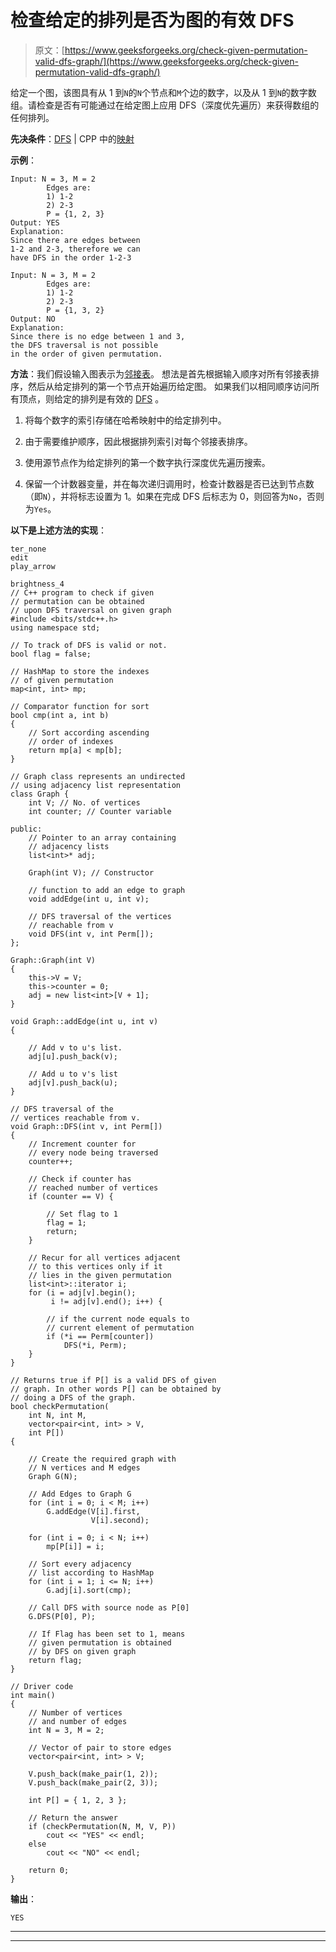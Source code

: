 # 检查给定的排列是否为图的有效 DFS

> 原文：[https://www.geeksforgeeks.org/check-given-permutation-valid-dfs-graph/](https://www.geeksforgeeks.org/check-given-permutation-valid-dfs-graph/)

给定一个图，该图具有从 1 到`N`的`N`个节点和`M`个边的数字，以及从 1 到`N`的数字数组。请检查是否有可能通过在给定图上应用 DFS（深度优先遍历）来获得数组的任何排列。

**先决条件**：[DFS](https://www.geeksforgeeks.org/depth-first-search-or-dfs-for-a-graph/) | CPP 中的[映射](https://www.geeksforgeeks.org/map-associative-containers-the-c-standard-template-library-stl/)

**示例**：

```
Input: N = 3, M = 2
        Edges are:
        1) 1-2
        2) 2-3
        P = {1, 2, 3}
Output: YES
Explanation: 
Since there are edges between 
1-2 and 2-3, therefore we can 
have DFS in the order 1-2-3

Input: N = 3, M = 2
        Edges are:
        1) 1-2
        2) 2-3
        P = {1, 3, 2}
Output: NO
Explanation: 
Since there is no edge between 1 and 3,
the DFS traversal is not possible 
in the order of given permutation.

```

**方法**：我们假设输入图表示为[邻接表](https://www.geeksforgeeks.org/graph-and-its-representations/)。 想法是首先根据输入顺序对所有邻接表排序，然后从给定排列的第一个节点开始遍历给定图。 如果我们以相同顺序访问所有顶点，则给定的排列是有效的 [DFS](http://www.geeksforgeeks.org/depth-first-traversal-for-a-graph/) 。

1.  将每个数字的索引存储在哈希映射中的给定排列中。

2.  由于需要维护顺序，因此根据排列索引对每个邻接表排序。

3.  使用源节点作为给定排列的第一个数字执行深度优先遍历搜索。

4.  保留一个计数器变量，并在每次递归调用时，检查计数器是否已达到节点数（即`N`），并将标志设置为 1。如果在完成 DFS 后标志为 0，则回答为`No`，否则为`Yes`。

**以下是上述方法的实现**：

```
ter_none
edit
play_arrow

brightness_4
// C++ program to check if given 
// permutation can be obtained 
// upon DFS traversal on given graph 
#include <bits/stdc++.h> 
using namespace std; 
  
// To track of DFS is valid or not. 
bool flag = false; 
  
// HashMap to store the indexes 
// of given permutation 
map<int, int> mp; 
  
// Comparator function for sort 
bool cmp(int a, int b) 
{ 
    // Sort according ascending 
    // order of indexes 
    return mp[a] < mp[b]; 
} 
  
// Graph class represents an undirected 
// using adjacency list representation 
class Graph { 
    int V; // No. of vertices 
    int counter; // Counter variable 
  
public: 
    // Pointer to an array containing 
    // adjacency lists 
    list<int>* adj; 
  
    Graph(int V); // Constructor 
  
    // function to add an edge to graph 
    void addEdge(int u, int v); 
  
    // DFS traversal of the vertices 
    // reachable from v 
    void DFS(int v, int Perm[]); 
}; 
  
Graph::Graph(int V) 
{ 
    this->V = V; 
    this->counter = 0; 
    adj = new list<int>[V + 1]; 
} 
  
void Graph::addEdge(int u, int v) 
{ 
  
    // Add v to u's list. 
    adj[u].push_back(v); 
  
    // Add u to v's list 
    adj[v].push_back(u); 
} 
  
// DFS traversal of the 
// vertices reachable from v. 
void Graph::DFS(int v, int Perm[]) 
{ 
    // Increment counter for 
    // every node being traversed 
    counter++; 
  
    // Check if counter has 
    // reached number of vertices 
    if (counter == V) { 
  
        // Set flag to 1 
        flag = 1; 
        return; 
    } 
  
    // Recur for all vertices adjacent 
    // to this vertices only if it 
    // lies in the given permutation 
    list<int>::iterator i; 
    for (i = adj[v].begin(); 
         i != adj[v].end(); i++) { 
  
        // if the current node equals to 
        // current element of permutation 
        if (*i == Perm[counter]) 
            DFS(*i, Perm); 
    } 
} 
  
// Returns true if P[] is a valid DFS of given 
// graph. In other words P[] can be obtained by 
// doing a DFS of the graph. 
bool checkPermutation( 
    int N, int M, 
    vector<pair<int, int> > V, 
    int P[]) 
{ 
  
    // Create the required graph with 
    // N vertices and M edges 
    Graph G(N); 
  
    // Add Edges to Graph G 
    for (int i = 0; i < M; i++) 
        G.addEdge(V[i].first, 
                  V[i].second); 
  
    for (int i = 0; i < N; i++) 
        mp[P[i]] = i; 
  
    // Sort every adjacency 
    // list according to HashMap 
    for (int i = 1; i <= N; i++) 
        G.adj[i].sort(cmp); 
  
    // Call DFS with source node as P[0] 
    G.DFS(P[0], P); 
  
    // If Flag has been set to 1, means 
    // given permutation is obtained 
    // by DFS on given graph 
    return flag; 
} 
  
// Driver code 
int main() 
{ 
    // Number of vertices 
    // and number of edges 
    int N = 3, M = 2; 
  
    // Vector of pair to store edges 
    vector<pair<int, int> > V; 
  
    V.push_back(make_pair(1, 2)); 
    V.push_back(make_pair(2, 3)); 
  
    int P[] = { 1, 2, 3 }; 
  
    // Return the answer 
    if (checkPermutation(N, M, V, P)) 
        cout << "YES" << endl; 
    else
        cout << "NO" << endl; 
  
    return 0; 
} 
```

**输出**：

```
YES

```



* * *

* * *




